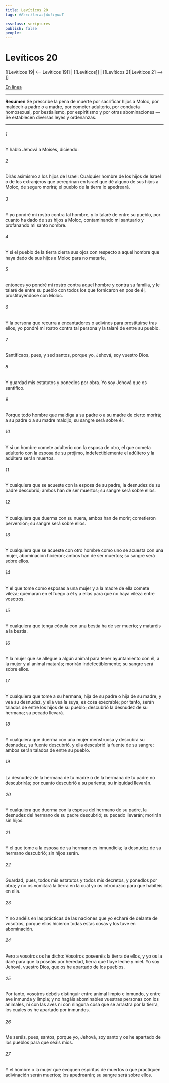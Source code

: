 ```yaml
---
title: Levíticos 20
tags: #Escrituras\AntiguoT

cssclass: scriptures
publish: false
people:
---
```


# Levíticos 20
[[Levíticos 19| <-- Levíticos 19]] | [[Levíticos]] | [[Levíticos 21|Levíticos 21 --> ]]

[En línea](https://churchofjesuschrist.org/study/scriptures/ot/lev/20?lang=spa)

---
__Resumen__
Se prescribe la pena de muerte por sacrificar hijos a Moloc, por maldecir a padre o a madre, por cometer adulterio, por conducta homosexual, por bestialismo, por espiritismo y por otras abominaciones — Se establecen diversas leyes y ordenanzas.

---
###### 1 
Y habló Jehová a Moisés, diciendo:

###### 2 
Dirás asimismo a los hijos de Israel: Cualquier hombre de los hijos de Israel o de los extranjeros que peregrinan en Israel que dé alguno de sus hijos a Moloc, de seguro morirá; el pueblo de la tierra lo apedreará.

###### 3 
Y yo pondré mi rostro contra tal hombre, y lo talaré de entre su pueblo, por cuanto ha dado de sus hijos a Moloc, contaminando mi santuario y profanando mi santo nombre.

###### 4 
Y si el pueblo de la tierra cierra sus ojos con respecto a aquel hombre que haya dado de sus hijos a Moloc para no matarle,

###### 5 
entonces yo pondré mi rostro contra aquel hombre y contra su familia, y le talaré de entre su pueblo con todos los que fornicaron en pos de él, prostituyéndose con Moloc.

###### 6 
Y la persona que recurra a encantadores o adivinos para prostituirse tras ellos, yo pondré mi rostro contra tal persona y la talaré de entre su pueblo.

###### 7 
Santificaos, pues, y sed santos, porque yo, Jehová, soy vuestro Dios.

###### 8 
Y guardad mis estatutos y ponedlos por obra. Yo soy Jehová que os santifico.

###### 9 
Porque todo hombre que maldiga a su padre o a su madre de cierto morirá; a su padre o a su madre maldijo; su sangre será sobre él.

###### 10 
Y si un hombre comete adulterio con la esposa de otro, el que cometa adulterio con la esposa de su prójimo, indefectiblemente el adúltero y la adúltera serán muertos.

###### 11 
Y cualquiera que se acueste con la esposa de su padre, la desnudez de su padre descubrió; ambos han de ser muertos; su sangre será sobre ellos.

###### 12 
Y cualquiera que duerma con su nuera, ambos han de morir; cometieron perversión; su sangre será sobre ellos.

###### 13 
Y cualquiera que se acueste con otro hombre como uno se acuesta con una mujer, abominación hicieron; ambos han de ser muertos; su sangre será sobre ellos.

###### 14 
Y el que tome como esposas a una mujer y a la madre de ella comete vileza; quemarán en el fuego a él y a ellas para que no haya vileza entre vosotros.

###### 15 
Y cualquiera que tenga cópula con una bestia ha de ser muerto; y mataréis a la bestia.

###### 16 
Y la mujer que se allegue a algún animal para tener ayuntamiento con él, a la mujer y al animal matarás; morirán indefectiblemente; su sangre será sobre ellos.

###### 17 
Y cualquiera que tome a su hermana, hija de su padre o hija de su madre, y vea su desnudez, y ella vea la suya, es cosa execrable; por tanto, serán talados de entre los hijos de su pueblo; descubrió la desnudez de su hermana; su pecado llevará.

###### 18 
Y cualquiera que duerma con una mujer menstruosa y descubra su desnudez, su fuente descubrió, y ella descubrió la fuente de su sangre; ambos serán talados de entre su pueblo.

###### 19 
La desnudez de la hermana de tu madre o de la hermana de tu padre no descubrirás; por cuanto descubrió a su parienta; su iniquidad llevarán.

###### 20 
Y cualquiera que duerma con la esposa del hermano de su padre, la desnudez del hermano de su padre descubrió; su pecado llevarán; morirán sin hijos.

###### 21 
Y el que tome a la esposa de su hermano es inmundicia; la desnudez de su hermano descubrió; sin hijos serán.

###### 22 
Guardad, pues, todos mis estatutos y todos mis decretos, y ponedlos por obra; y no os vomitará la tierra en la cual yo os introduzco para que habitéis en ella.

###### 23 
Y no andéis en las prácticas de las naciones que yo echaré de delante de vosotros, porque ellos hicieron todas estas cosas y los tuve en abominación.

###### 24 
Pero a vosotros os he dicho: Vosotros poseeréis la tierra de ellos, y yo os la daré para que la poseáis por heredad, tierra que fluye leche y miel. Yo soy Jehová, vuestro Dios, que os he apartado de los pueblos.

###### 25 
Por tanto, vosotros debéis distinguir entre animal limpio e inmundo, y entre ave inmunda y limpia; y no hagáis abominables vuestras personas con los animales, ni con las aves ni con ninguna cosa que se arrastra por la tierra, los cuales os he apartado por inmundos.

###### 26 
Me seréis, pues, santos, porque yo, Jehová, soy santo y os he apartado de los pueblos para que seáis míos.

###### 27 
Y el hombre o la mujer que evoquen espíritus de muertos o que practiquen adivinación serán muertos; los apedrearán; su sangre será sobre ellos.

